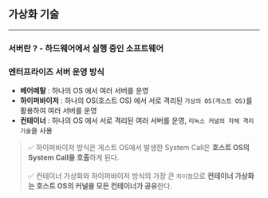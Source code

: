 ## 가상화 기술

-------

### 서버란 ? - 하드웨어에서 실행 중인 소프트웨어

### 엔터프라이즈 서버 운영 방식

- **베어메탈** : 하나의 OS 에서 여러 서버를 운영
- **하이퍼바이저** : 하나의 OS(호스트 OS) 에서 서로 격리된 `가상의 OS(게스트 OS)`를 활용하여 여러 서버를 운영
- **컨테이너** : 하나의 OS 에서 서로 격리된 여러 서버를 운영, `리눅스 커널의 자체 격리 기술`을 사용

> ✅ 하이퍼바이저 방식은 게스트 OS에서 발생한 System Call은 **호스트 OS의 System Call을 호출**하게 된다.
> <br>
> <br>
> ✅ 컨테이너 가상화와 하이퍼바이저 방식의 가장 큰 `차이점`으로 **컨테이너 가상화는 호스트 OS의 커널을 모든 컨테이너가 공유**한다.

